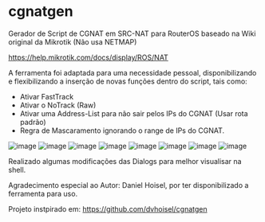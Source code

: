 # cgnatgen
Gerador de Script de CGNAT em SRC-NAT para RouterOS baseado na Wiki original da Mikrotik (Não usa NETMAP)

https://help.mikrotik.com/docs/display/ROS/NAT

A ferramenta foi adaptada para uma necessidade pessoal, disponibilizando e flexibilizando a inserção de novas funções dentro do script, tais como:

- Ativar FastTrack
- Ativar o NoTrack (Raw)
- Ativar uma Address-List para não sair pelos IPs do CGNAT (Usar rota padrão)
- Regra de Mascaramento ignorando o range de IPs do CGNAT.

![image](https://github.com/lerc07/cgnatgen/assets/151892038/d040d3be-9629-4b00-bc98-b84c430f14f3)
![image](https://github.com/lerc07/cgnatgen/assets/151892038/f9c09980-edab-42e0-a3d7-d25842bad82f)
![image](https://github.com/lerc07/cgnatgen/assets/151892038/070d0886-3ebd-4e2e-b4f7-393c6ccec093)
![image](https://github.com/lerc07/cgnatgen/assets/151892038/573d1104-5def-4450-8d17-29d2741b3e49)
![image](https://github.com/lerc07/cgnatgen/assets/151892038/a3b19a36-ca11-49ed-808e-c3836c07abd6)
![image](https://github.com/lerc07/cgnatgen/assets/151892038/22d4828a-7f5d-4539-b083-1f6f08967325)
![image](https://github.com/lerc07/cgnatgen/assets/151892038/1f8a94e6-57c9-4069-ba40-cc0a912663df)
![image](https://github.com/lerc07/cgnatgen/assets/151892038/10c601ec-aed5-4afe-95d5-64051e2e5412)

Realizado algumas modificações das Dialogs para melhor visualisar na shell.

Agradecimento especial ao Autor: Daniel Hoisel, por ter disponibilizado a ferramenta para uso. 

Projeto instpirado em: https://github.com/dvhoisel/cgnatgen 
